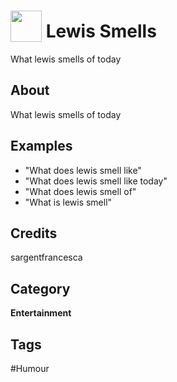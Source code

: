 # <img src="https://raw.githack.com/FortAwesome/Font-Awesome/master/svgs/solid/cat.svg" card_color="#132257" width="50" height="50" style="vertical-align:bottom"/> Lewis Smells
What lewis smells of today

## About
What lewis smells of today

## Examples
* "What does lewis smell like"
* "What does lewis smell like today"
* "What does lewis smell of"
* "What is lewis smell"

## Credits
sargentfrancesca

## Category
**Entertainment**

## Tags
#Humour


